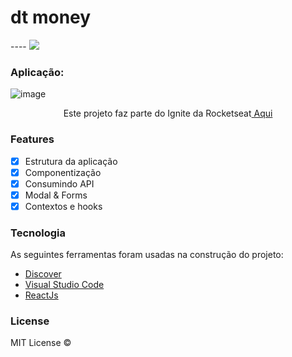 <h1>dt money</h1>
----
<img src="https://img.shields.io/static/v1?label=Status&message=complete&color=00800&style=for-the-badge&logo=ghost"/>

### Aplicação: 
![image](https://user-images.githubusercontent.com/94902491/144485584-9372f940-55ff-4d27-8a26-f16cba4f2a58.png)


<p align="center">Este projeto faz parte do Ignite da Rocketseat<a href="https://www.rocketseat.com.br/ignite" target='_blank'> Aqui </a> </p>

### Features

- [x] Estrutura da aplicação
- [x] Componentização
- [x] Consumindo API
- [x] Modal & Forms
- [X] Contextos e hooks

### Tecnologia

As seguintes ferramentas foram usadas na construção do projeto:

- [Discover](https://app.rocketseat.com.br/discover)
- [Visual Studio Code](https://code.visualstudio.com/download)
- [ReactJs](https://reactjs.org/docs/getting-started.html)

### License

MIT License ©